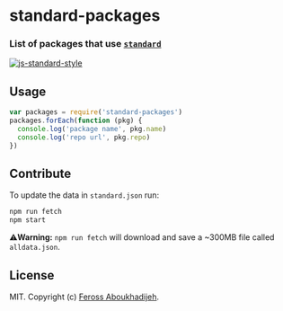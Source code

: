 # standard-packages

### List of packages that use [`standard`](https://github.com/feross/standard)

[![js-standard-style](https://cdn.rawgit.com/feross/standard/master/badge.svg)](https://github.com/feross/standard)

## Usage

```js
var packages = require('standard-packages')
packages.forEach(function (pkg) {
  console.log('package name', pkg.name)
  console.log('repo url', pkg.repo)
})
```

## Contribute

To update the data in `standard.json` run:

```bash
npm run fetch
npm start
```
:warning:**Warning:** `npm run fetch` will download and save a ~300MB file called `alldata.json`. 
## License

MIT. Copyright (c) [Feross Aboukhadijeh](http://feross.org).
